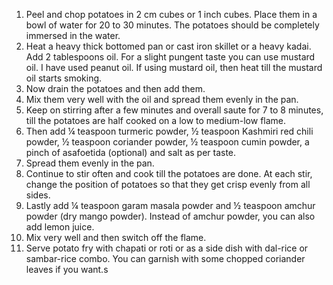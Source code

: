 1. Peel and chop potatoes in 2 cm cubes or 1 inch cubes. Place them in a bowl of water for 20 to 30 minutes. The potatoes should be completely immersed in the water.
2. Heat a heavy thick bottomed pan or cast iron skillet or a heavy kadai. Add 2 tablespoons oil. For a slight pungent taste you can use mustard oil. I have used peanut oil. If using mustard oil, then heat till the mustard oil starts smoking.
3. Now drain the potatoes and then add them.
4. Mix them very well with the oil and spread them evenly in the pan.
5. Keep on stirring after a few minutes and overall saute for 7 to 8 minutes, till the potatoes are half cooked on a low to medium-low flame.
6. Then add ¼ teaspoon turmeric powder, ½ teaspoon Kashmiri red chili powder, ½ teaspoon coriander powder, ½ teaspoon cumin powder, a pinch of asafoetida (optional) and salt as per taste.
8. Spread them evenly in the pan.
9. Continue to stir often and cook till the potatoes are done. At each stir, change the position of potatoes so that they get crisp evenly from all sides.
10. Lastly add ¼ teaspoon garam masala powder and ½ teaspoon amchur powder (dry mango powder). Instead of amchur powder, you can also add lemon juice.
11. Mix very well and then switch off the flame.
12. Serve potato fry with chapati or roti or as a side dish with dal-rice or sambar-rice combo. You can garnish with some chopped coriander leaves if you want.s